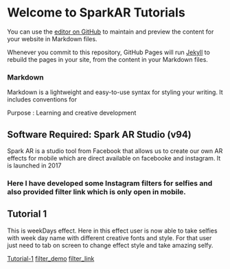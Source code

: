 # Welcome to SparkAR Tutorials

You can use the [editor on GitHub](https://github.com/Mandip17IT009/SparkAR_Tutorials/edit/gh-pages/index.md) to maintain and preview the content for your website in Markdown files.

Whenever you commit to this repository, GitHub Pages will run [Jekyll](https://jekyllrb.com/) to rebuild the pages in your site, from the content in your Markdown files.

### Markdown

Markdown is a lightweight and easy-to-use syntax for styling your writing. It includes conventions for

Purpose : Learning and creative development

## Software Required: Spark AR Studio (v94)
Spark AR is a studio tool from Facebook that allows us to create our own AR effects for mobile which are direct available on facebooke and instagram.
It is launched in 2017
### Here I have developed some Instagram filters for selfies and also provided filter link which is only open in mobile. 

## Tutorial 1

This is weekDays effect. Here in this effect user is now able to take selfies with week day name with different creative fonts and style. For that user just need to tab on screen to change effect style and take amazing selfy.

[Tutorial-1](https://github.com/Mandip17IT009/SparkAR_Tutorials/blob/main/filter%20files/weekDays.zip)
  [filter_demo](https://github.com/Mandip17IT009/SparkAR_Tutorials/blob/main/filter%20demo/weekDays%20filter%20demo.mp4)
  [filter_link](https://www.instagram.com/ar/569697310646256)
